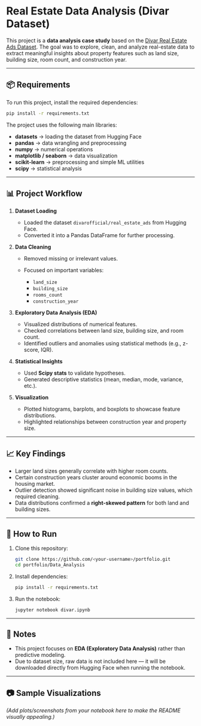 # Real Estate Data Analysis (Divar Dataset)

This project is a **data analysis case study** based on the [Divar Real Estate Ads Dataset](https://huggingface.co/datasets/divarofficial/real_estate_ads).
The goal was to explore, clean, and analyze real-estate data to extract meaningful insights about property features such as land size, building size, room count, and construction year.

---

## 📦 Requirements

To run this project, install the required dependencies:

```bash
pip install -r requirements.txt
```

The project uses the following main libraries:

* **datasets** → loading the dataset from Hugging Face
* **pandas** → data wrangling and preprocessing
* **numpy** → numerical operations
* **matplotlib / seaborn** → data visualization
* **scikit-learn** → preprocessing and simple ML utilities
* **scipy** → statistical analysis

---

## 📊 Project Workflow

1. **Dataset Loading**

   * Loaded the dataset `divarofficial/real_estate_ads` from Hugging Face.
   * Converted it into a Pandas DataFrame for further processing.

2. **Data Cleaning**

   * Removed missing or irrelevant values.
   * Focused on important variables:

     * `land_size`
     * `building_size`
     * `rooms_count`
     * `construction_year`

3. **Exploratory Data Analysis (EDA)**

   * Visualized distributions of numerical features.
   * Checked correlations between land size, building size, and room count.
   * Identified outliers and anomalies using statistical methods (e.g., z-score, IQR).

4. **Statistical Insights**

   * Used **Scipy stats** to validate hypotheses.
   * Generated descriptive statistics (mean, median, mode, variance, etc.).

5. **Visualization**

   * Plotted histograms, barplots, and boxplots to showcase feature distributions.
   * Highlighted relationships between construction year and property size.

---

## 📈 Key Findings

* Larger land sizes generally correlate with higher room counts.
* Certain construction years cluster around economic booms in the housing market.
* Outlier detection showed significant noise in building size values, which required cleaning.
* Data distributions confirmed a **right-skewed pattern** for both land and building sizes.

---

## 🚀 How to Run

1. Clone this repository:

   ```bash
   git clone https://github.com/<your-username>/portfolio.git
   cd portfolio/Data_Analysis
   ```
2. Install dependencies:

   ```bash
   pip install -r requirements.txt
   ```
3. Run the notebook:

   ```bash
   jupyter notebook divar.ipynb
   ```

---

## 📌 Notes

* This project focuses on **EDA (Exploratory Data Analysis)** rather than predictive modeling.
* Due to dataset size, raw data is not included here — it will be downloaded directly from Hugging Face when running the notebook.

---

## 📷 Sample Visualizations

*(Add plots/screenshots from your notebook here to make the README visually appealing.)*
